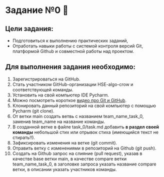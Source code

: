 # Задание №0 👋

## Цели задания:
- Подготовиться к выполнению практических заданий,
- Отработать навыки работы с системой контроля версий Git, платформой Github и совместной работы над проектом.

## Для выполнения задания необходимо:
1. Зарегистрироваться на GitHub.
2. Стать участником GitHub-организации HSE-algo-crow и соответствующей команды.
3. Установить на свой компьютер IDE Pycharm.
4. Можно посмотреть короткое [видео про Git и GitHub](https://www.youtube.com/watch?v=EeARyFrZsnU).
5. Клонировать данный репозиторий на свой компьютер с помощью Pycharm (git clone).
6. От ветки main создать ветвь с названием team_name_task_0, заменив team_name на название команды.
7. В созданной ветке в файле task_0/task.md добавить **в раздел своей команды** небольшой стих или отрывок стиха (имеющийся текст не стирать!!).
8. Зафиксировать изменения на ветке (git commit).
9. Отравить ветку с изменениями в репозиторий на Github (git push).
10. Создать на Github запрос на слияние (pull request), указав в качестве base ветки main, в качестве compare ветки team_name_task_0, в заголовке запроса указать название compare ветки, в описании указать участников команды.